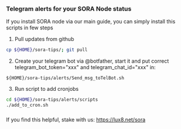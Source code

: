 ### Telegram alerts for your SORA Node status
 
If you install SORA node via our main guide, you can simply install this scripts in few steps

1. Pull updates from github
```sh
cp ${HOME}/sora-tips/; git pull
```

2. Create your telegram bot via @botfather, start it and put correct telegram_bot_token="xxx" and telegram_chat_id="xxx" in:
```
${HOME}/sora-tips/alerts/Send_msg_toTelBot.sh
```

3. Run script to add cronjobs
```sh
cd ${HOME}/sora-tips/alerts/scripts
./add_to_cron.sh
```

###
If you find this helpful, stake with us: https://lux8.net/sora

